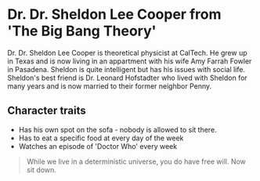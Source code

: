 # Dr. Dr. Sheldon Lee Cooper from 'The Big Bang Theory'

Dr. Dr. Sheldon Lee Cooper is theoretical physicist at CalTech.
He grew up in Texas and is now living in an appartment with his wife Amy Farrah Fowler in Pasadena.
Sheldon is quite intelligent but has his issues with social life.
Sheldon's best friend is Dr. Leonard Hofstadter who lived with Sheldon for many years and is now married to their former neighbor Penny.

## Character traits
* Has his own spot on the sofa - nobody is allowed to sit there.
* Has to eat a specific food at every day of the week
* Watches an episode of 'Doctor Who' every week



>While we live in a deterministic universe, you do have free will. Now sit down.

